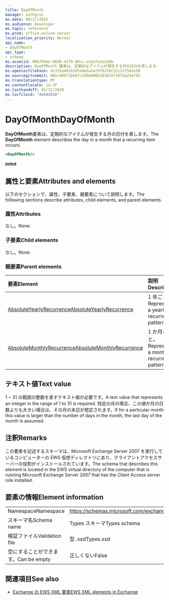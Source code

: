 ```yaml
---
title: DayOfMonth
manager: sethgros
ms.date: 09/17/2015
ms.audience: Developer
ms.topic: reference
ms.prod: office-online-server
localization_priority: Normal
api_name:
- DayOfMonth
api_type:
- schema
ms.assetid: 09b7504e-08d8-42f9-88cc-a2a37a2e2b8b
description: DayOfMonth 要素は、定期的なアイテムが発生する月の日付を表します。
ms.openlocfilehash: dc333a46283d5e8eba3a79f62f8c22c22f56e190
ms.sourcegitcommit: 88ec988f2bb67c1866d06b361615f3674a24e795
ms.translationtype: MT
ms.contentlocale: ja-JP
ms.lasthandoff: 05/31/2020
ms.locfileid: "44442830"
---
```

# <a name="dayofmonth"></a><span data-ttu-id="ecb64-103">DayOfMonth</span><span class="sxs-lookup"><span data-stu-id="ecb64-103">DayOfMonth</span></span>

<span data-ttu-id="ecb64-104">**DayOfMonth**要素は、定期的なアイテムが発生する月の日付を表します。</span><span class="sxs-lookup"><span data-stu-id="ecb64-104">The **DayOfMonth** element describes the day in a month that a recurring item occurs.</span></span> 
  
```xml
<DayOfMonth/>
```

<span data-ttu-id="ecb64-105">**int**</span><span class="sxs-lookup"><span data-stu-id="ecb64-105">**int**</span></span>

## <a name="attributes-and-elements"></a><span data-ttu-id="ecb64-106">属性と要素</span><span class="sxs-lookup"><span data-stu-id="ecb64-106">Attributes and elements</span></span>

<span data-ttu-id="ecb64-107">以下のセクションで、属性、子要素、親要素について説明します。</span><span class="sxs-lookup"><span data-stu-id="ecb64-107">The following sections describe attributes, child elements, and parent elements.</span></span>
  
### <a name="attributes"></a><span data-ttu-id="ecb64-108">属性</span><span class="sxs-lookup"><span data-stu-id="ecb64-108">Attributes</span></span>

<span data-ttu-id="ecb64-109">なし。</span><span class="sxs-lookup"><span data-stu-id="ecb64-109">None.</span></span>
  
### <a name="child-elements"></a><span data-ttu-id="ecb64-110">子要素</span><span class="sxs-lookup"><span data-stu-id="ecb64-110">Child elements</span></span>

<span data-ttu-id="ecb64-111">なし。</span><span class="sxs-lookup"><span data-stu-id="ecb64-111">None.</span></span>
  
### <a name="parent-elements"></a><span data-ttu-id="ecb64-112">親要素</span><span class="sxs-lookup"><span data-stu-id="ecb64-112">Parent elements</span></span>

|<span data-ttu-id="ecb64-113">**要素**</span><span class="sxs-lookup"><span data-stu-id="ecb64-113">**Element**</span></span>|<span data-ttu-id="ecb64-114">**説明**</span><span class="sxs-lookup"><span data-stu-id="ecb64-114">**Description**</span></span>|
|:-----|:-----|
|[<span data-ttu-id="ecb64-115">AbsoluteYearlyRecurrence</span><span class="sxs-lookup"><span data-stu-id="ecb64-115">AbsoluteYearlyRecurrence</span></span>](absoluteyearlyrecurrence.md) <br/> |<span data-ttu-id="ecb64-116">1 年ごと。</span><span class="sxs-lookup"><span data-stu-id="ecb64-116">Represents a yearly recurrence pattern.</span></span>  <br/> |
|[<span data-ttu-id="ecb64-117">AbsoluteMonthlyRecurrence</span><span class="sxs-lookup"><span data-stu-id="ecb64-117">AbsoluteMonthlyRecurrence</span></span>](absolutemonthlyrecurrence.md) <br/> |<span data-ttu-id="ecb64-118">1 か月ごと。</span><span class="sxs-lookup"><span data-stu-id="ecb64-118">Represents a monthly recurrence pattern.</span></span>  <br/> |
   
## <a name="text-value"></a><span data-ttu-id="ecb64-119">テキスト値</span><span class="sxs-lookup"><span data-stu-id="ecb64-119">Text value</span></span>

<span data-ttu-id="ecb64-120">1 ~ 31 の範囲の整数を表すテキスト値が必要です。</span><span class="sxs-lookup"><span data-stu-id="ecb64-120">A text value that represents an integer in the range of 1 to 31 is required.</span></span> <span data-ttu-id="ecb64-121">特定の月の場合、この値が月の日数よりも大きい場合は、その月の末日が想定されます。</span><span class="sxs-lookup"><span data-stu-id="ecb64-121">If for a particular month this value is larger than the number of days in the month, the last day of the month is assumed.</span></span>
  
## <a name="remarks"></a><span data-ttu-id="ecb64-122">注釈</span><span class="sxs-lookup"><span data-stu-id="ecb64-122">Remarks</span></span>

<span data-ttu-id="ecb64-123">この要素を記述するスキーマは、Microsoft Exchange Server 2007 を実行しているコンピューターの EWS 仮想ディレクトリにあり、クライアントアクセスサーバーの役割がインストールされています。</span><span class="sxs-lookup"><span data-stu-id="ecb64-123">The schema that describes this element is located in the EWS virtual directory of the computer that is running Microsoft Exchange Server 2007 that has the Client Access server role installed.</span></span>
  
## <a name="element-information"></a><span data-ttu-id="ecb64-124">要素の情報</span><span class="sxs-lookup"><span data-stu-id="ecb64-124">Element information</span></span>

|||
|:-----|:-----|
|<span data-ttu-id="ecb64-125">Namespace</span><span class="sxs-lookup"><span data-stu-id="ecb64-125">Namespace</span></span>  <br/> |https://schemas.microsoft.com/exchange/services/2006/types  <br/> |
|<span data-ttu-id="ecb64-126">スキーマ名</span><span class="sxs-lookup"><span data-stu-id="ecb64-126">Schema name</span></span>  <br/> |<span data-ttu-id="ecb64-127">Types スキーマ</span><span class="sxs-lookup"><span data-stu-id="ecb64-127">Types schema</span></span>  <br/> |
|<span data-ttu-id="ecb64-128">検証ファイル</span><span class="sxs-lookup"><span data-stu-id="ecb64-128">Validation file</span></span>  <br/> |<span data-ttu-id="ecb64-129">型 .xsd</span><span class="sxs-lookup"><span data-stu-id="ecb64-129">Types.xsd</span></span>  <br/> |
|<span data-ttu-id="ecb64-130">空にすることができます。</span><span class="sxs-lookup"><span data-stu-id="ecb64-130">Can be empty</span></span>  <br/> |<span data-ttu-id="ecb64-131">正しくない</span><span class="sxs-lookup"><span data-stu-id="ecb64-131">False</span></span>  <br/> |
   
## <a name="see-also"></a><span data-ttu-id="ecb64-132">関連項目</span><span class="sxs-lookup"><span data-stu-id="ecb64-132">See also</span></span>

- [<span data-ttu-id="ecb64-133">Exchange の EWS XML 要素</span><span class="sxs-lookup"><span data-stu-id="ecb64-133">EWS XML elements in Exchange</span></span>](ews-xml-elements-in-exchange.md)

